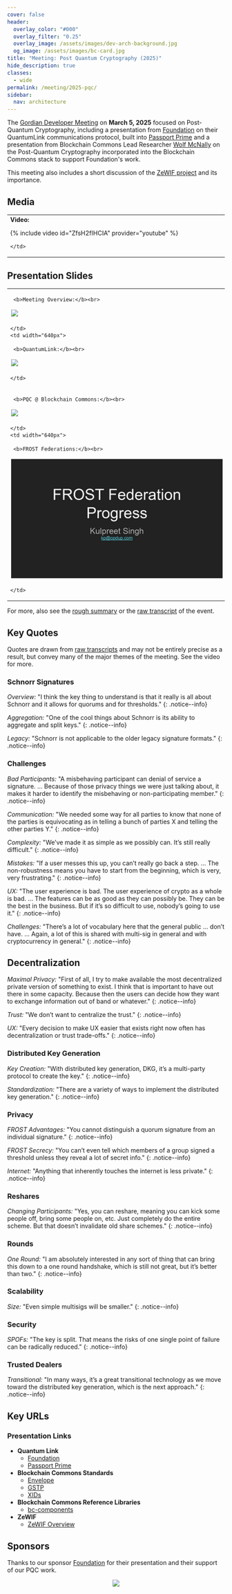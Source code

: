 ```yaml
---
cover: false
header:
  overlay_color: "#000"
  overlay_filter: "0.25"
  overlay_image: /assets/images/dev-arch-background.jpg
  og_image: /assets/images/bc-card.jpg
title: "Meeting: Post Quantum Cryptography (2025)"
hide_description: true
classes:
  - wide
permalink: /meeting/2025-pqc/
sidebar:
  nav: architecture
---
```


The [Gordian Developer Meeting](https://www.blockchaincommons.com/subscribe/#gordian-developers) on **March 5, 2025** focused on Post-Quantum Cryptography, including a presentation from [Foundation](https://foundation.xyz/) on their QuantumLink communications protocol, built into [Passport Prime](https://foundation.xyz/buy-passport-prime/) and a presentation from Blockchain Commons Lead Researcher [Wolf McNally](https://wolfmcnally.com/) on the Post-Quantum Cryptography incorporated into the Blockchain Commons stack to support Foundation's work.

This meeting also includes a short discussion of the [ZeWIF project](/chains/zcash/zewif) and its importance.

## Media

<table width="100%">
  <tr>
    <td width="640px">
      <b>Video:</b>

{% include video id="ZfsH2fIHCIA" provider="youtube" %}

    </td>
  </tr>
</table>

## Presentation Slides

<table width="100%">
  <tr>
    <td width="640px">

     <b>Meeting Overview:</b><br>

<a href="/assets/pdfs/202503-pqc-overview.pdf"><img src="/assets/pdfs/2025-03-pqc-overview.jpg" style="border:2px solid white"></a>

    </td>
    <td width="640px">

     <b>QuantumLink:</b><br>

<a href="/assets/pdfs/202503-quantumlink.pdf"><img src="/assets/pdfs/2025-03-quantumlink.jpg" style="border:2px solid white"></a>

    </td>
  </tr>
  <tr>
    <td width="640px">

     <b>PQC @ Blockchain Commons:</b><br>

<a href="/assets/pdfs/202503-pqc-bc.pdf"><img src="/assets/pdfs/2025-03-pqc-bc.jpg" style="border:2px solid white"></a>

    </td>
    <td width="640px">

     <b>FROST Federations:</b><br>

<a href="/assets/pdfs/frost-dev2-federation.pdf"><img src="/assets/pdfs/frost-dev2-federation.jpg" style="border:2px solid white"></a>

    </td>
  </tr>
</table>

For more, also see the [rough summary](/meeting/2025-pqc/summary/) or the [raw transcript](/meeting/2025-pqc/transcript/) of the event.

## Key Quotes

Quotes are drawn from [raw transcripts](/frost/meeting2/transcript/) and may not be entirely precise as a result, but convey many of the major themes of the meeting. See the video for more.

### Schnorr Signatures

_Overview:_ "I think the key thing to understand is that it really is all about Schnorr and it allows for quorums and for thresholds."
{: .notice--info}

_Aggregation:_ "One of the cool things about Schnorr is its ability to aggregate and split keys."
{: .notice--info}

_Legacy:_ "Schnorr is not applicable to the older legacy signature formats."
{: .notice--info}

### Challenges

_Bad Participants:_ "A misbehaving participant can denial of service a signature. ... Because of those privacy things we were just talking about, it makes it harder to identify the misbehaving or non-participating member."
{: .notice--info}

_Communication:_ "We needed some way for all parties to know that none of the parties is equivocating as in telling a bunch of parties X and telling the other parties Y."
{: .notice--info}

_Complexity:_ "We’ve made it as simple as we possibly can. It’s still really difficult."
{: .notice--info}

_Mistakes:_ "If a user messes this up, you can’t really go back a step. ... The non-robustness means you have to start from the beginning, which is very, very frustrating."
{: .notice--info}

_UX:_ "The user experience is bad. The user experience of crypto as a whole is bad. ... The features can be as good as they can possibly be. They can be the best in the business. But if it’s so difficult to use, nobody’s going to use it."
{: .notice--info}

_Challenges:_ "There’s a lot of vocabulary here that the general public ... don’t have. ... Again, a lot of this is shared with multi-sig in general and with cryptocurrency in general."
{: .notice--info}

## Decentralization

_Maximal Privacy:_ "First of all, I try to make available the most decentralized private version of something to exist. I think that is important to have out there in some capacity. Because then the users can decide how they want to exchange information out of band or whatever."
{: .notice--info}

_Trust:_ "We don’t want to centralize the trust."
{: .notice--info}

_UX:_ "Every decision to make UX easier that exists right now often has decentralization or trust trade-offs."
{: .notice--info}

### Distributed Key Generation

_Key Creation:_ "With distributed key generation, DKG, it’s a multi-party protocol to create the key."
{: .notice--info}

_Standardization:_ "There are a variety of ways to implement the distributed key generation."
{: .notice--info}

### Privacy

_FROST Advantages:_ "You cannot distinguish a quorum signature from an individual signature."
{: .notice--info}

_FROST Secrecy:_ "You can’t even tell which members of a group signed a threshold unless they reveal a lot of secret info."
{: .notice--info}

_Internet:_ "Anything that inherently touches the internet is less private."
{: .notice--info}


### Reshares

_Changing Participants:_ "Yes, you can reshare, meaning you can kick some people off, bring some people on, etc. Just completely do the entire scheme. But that doesn’t invalidate old share schemes."
{: .notice--info}

### Rounds

_One Round:_ "I am absolutely interested in any sort of thing that can bring this down to a one round handshake, which is still not great, but it’s better than two."
{: .notice--info}

### Scalability

_Size:_ "Even simple multisigs will be smaller."
{: .notice--info}

### Security

_SPOFs:_ "The key is split. That means the risks of one single point of failure can be radically reduced."
{: .notice--info}

### Trusted Dealers

_Transitional:_ "In many ways, it’s a great transitional technology as we move toward the distributed key generation, which is the next approach."
{: .notice--info}

## Key URLs

### Presentation Links

* **Quantum Link**
   * [Foundation](https://foundation.xyz/)
   * [Passport Prime](https://foundation.xyz/buy-passport-prime/)
* **Blockchain Commons Standards**
   * [Envelope](/envelope/)
   * [GSTP](/envelope/gstp/)
   * [XIDs](/xid/)
* **Blockchain Commons Reference Libraries**
   * [bc-components](https://github.com/BlockchainCommons/bc-components-rust)
* **ZeWIF**
   * [ZeWIF Overview](/chains/zcash/zewif/)

## Sponsors

Thanks to our sponsor [Foundation](https://foundation.xyz/) for their presentation and their support of our PQC work.

<center><a href="https://foundation.xyz//"><img src="https://www.blockchaincommons.com/images/sponsors/foundation-logo-black.png"></a></center>

